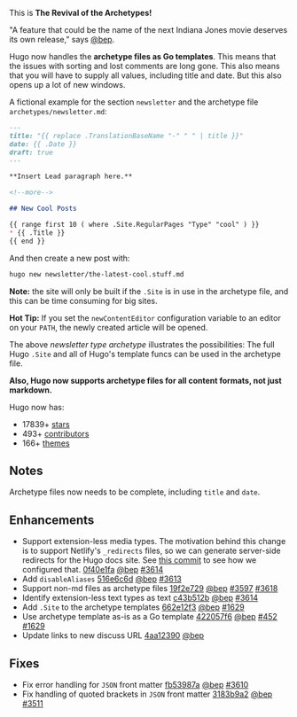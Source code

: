
This is **The Revival of the Archetypes!**

"A feature that could be the name of the next Indiana Jones movie deserves its own release," says [@bep](https://github.com/bep).

Hugo now handles the **archetype files as Go templates**. This means that the issues with sorting and lost comments are long gone. This also means that you will have to supply all values, including title and date. But this also opens up a lot of new windows.

A fictional example for the section `newsletter` and the archetype file `archetypes/newsletter.md`:

```markdown
---
title: "{{ replace .TranslationBaseName "-" " " | title }}"
date: {{ .Date }}
draft: true
---

**Insert Lead paragraph here.**

<!--more-->

## New Cool Posts

{{ range first 10 ( where .Site.RegularPages "Type" "cool" ) }}
* {{ .Title }}
{{ end }}
```

And then create a new post with:

```bash
hugo new newsletter/the-latest-cool.stuff.md
```

**Note:** the site will only be built if the `.Site` is in use in the archetype file, and this can be time consuming for big sites.

**Hot Tip:** If you set the `newContentEditor` configuration variable to an editor on your `PATH`, the newly created article will be opened.

The above _newsletter type archetype_ illustrates the possibilities: The full Hugo `.Site` and all of Hugo's template funcs can be used in the archetype file.

**Also, Hugo now supports archetype files for all content formats, not just markdown.**

Hugo now has:

* 17839+ [stars](https://github.com/gohugoio/hugo/stargazers)
* 493+ [contributors](https://github.com/gohugoio/hugo/graphs/contributors)
* 166+ [themes](http://themes.gohugo.io/)

## Notes

Archetype files now needs to be complete, including `title` and `date`.

## Enhancements

* Support extension-less media types. The motivation behind this change is to support Netlify's `_redirects` files, so we can generate server-side redirects for the Hugo docs site. See [this commit](https://github.com/gohugoio/hugoDocs/commit/c1ab9894e8292e0a74c43bbca2263b1fb3840f9e) to see how we configured that. [0f40e1fa](https://github.com/gohugoio/hugo/commit/0f40e1fadfca2276f65adefa6d7d5d63aef9160a) [@bep](https://github.com/bep) [#3614](https://github.com/gohugoio/hugo/issues/3614) 
* Add `disableAliases` [516e6c6d](https://github.com/gohugoio/hugo/commit/516e6c6dc5733cdaf985317d58eedbc6ec0ef2f7) [@bep](https://github.com/bep) [#3613](https://github.com/gohugoio/hugo/issues/3613) 
* Support non-md files as archetype files [19f2e729](https://github.com/gohugoio/hugo/commit/19f2e729135af700c5d4aa06e7b3540e6d4847fd) [@bep](https://github.com/bep) [#3597](https://github.com/gohugoio/hugo/issues/3597) [#3618](https://github.com/gohugoio/hugo/issues/3618) 
* Identify extension-less text types as text [c43b512b](https://github.com/gohugoio/hugo/commit/c43b512b4700f76ac77f12d632bb030c3a241393) [@bep](https://github.com/bep) [#3614](https://github.com/gohugoio/hugo/issues/3614) 
* Add `.Site` to the archetype templates [662e12f3](https://github.com/gohugoio/hugo/commit/662e12f348a638a6fcc92a416ee7f7c2a7ef8792) [@bep](https://github.com/bep) [#1629](https://github.com/gohugoio/hugo/issues/1629) 
* Use archetype template as-is as a Go template [422057f6](https://github.com/gohugoio/hugo/commit/422057f60709696bbbd1c38c9ead2bf114d47e31) [@bep](https://github.com/bep) [#452](https://github.com/gohugoio/hugo/issues/452) [#1629](https://github.com/gohugoio/hugo/issues/1629) 
* Update links to new discuss URL [4aa12390](https://github.com/gohugoio/hugo/commit/4aa1239070bb9d4324d3582f3e809b702a59d3ac) [@bep](https://github.com/bep) 

## Fixes

* Fix error handling for `JSON` front matter [fb53987a](https://github.com/gohugoio/hugo/commit/fb53987a4ff2acb9da8dec6ec7b11924d37352ce) [@bep](https://github.com/bep) [#3610](https://github.com/gohugoio/hugo/issues/3610) 
* Fix handling of quoted brackets in `JSON` front matter [3183b9a2](https://github.com/gohugoio/hugo/commit/3183b9a29d8adac962fbc73f79b04542f4c4c55d) [@bep](https://github.com/bep) [#3511](https://github.com/gohugoio/hugo/issues/3511) 

